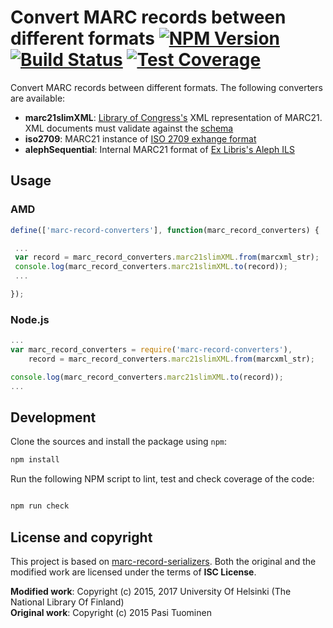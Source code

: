 # Convert MARC records between different formats [![NPM Version](https://img.shields.io/npm/v/@natlibfi/marc-record-converters.svg)](https://npmjs.org/package/@natlibfi/marc-record-converters) [![Build Status](https://travis-ci.org/NatLibFi/marc-record-converters.svg)](https://travis-ci.org/NatLibFi/marc-record-converters) [![Test Coverage](https://codeclimate.com/github/NatLibFi/marc-record-converters/badges/coverage.svg)](https://codeclimate.com/github/NatLibFi/marc-record-converters/coverage)

Convert MARC records between different formats. The following converters are available:

- **marc21slimXML**: [Library of Congress's](https://www.loc.gov) XML representation of MARC21. XML documents must validate against the [schema](https://www.loc.gov/standards/marcxml/schema/MARC21slim.xsd)
- **iso2709**: MARC21 instance of [ISO 2709 exhange format](http://www.iso.org/iso/iso_catalogue/catalogue_tc/catalogue_detail.htm?csnumber=41319)
- **alephSequential**: Internal MARC21 format of [Ex Libris's Aleph ILS](http://www.exlibrisgroup.com/category/Aleph)

## Usage

### AMD
```js
define(['marc-record-converters'], function(marc_record_converters) {

 ...
 var record = marc_record_converters.marc21slimXML.from(marcxml_str);
 console.log(marc_record_converters.marc21slimXML.to(record));
 ...

});
```

### Node.js
```js
...
var marc_record_converters = require('marc-record-converters'),
    record = marc_record_converters.marc21slimXML.from(marcxml_str);

console.log(marc_record_converters.marc21slimXML.to(record));
...
```

## Development 

Clone the sources and install the package using `npm`:

```sh
npm install
```

Run the following NPM script to lint, test and check coverage of the code:

```javascript

npm run check

```

## License and copyright

This project is based on [marc-record-serializers](https://github.com/petuomin/marc-record-serializers). Both the original and the modified work are licensed under the terms of **ISC License**.

**Modified work**: Copyright (c) 2015, 2017 University Of Helsinki (The National Library Of Finland)  
**Original work**: Copyright (c) 2015 Pasi Tuominen
